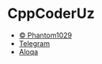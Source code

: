 
<head>
  <script type="module" src="https://unpkg.com/ionicons@5.5.2/dist/ionicons/ionicons.esm.js"></script>
  <script nomodule src="https://unpkg.com/ionicons@5.5.2/dist/ionicons/ionicons.js"></script>
</head>
<body>
<h1>CppCoderUz</h1>
  <ul>
    <li>
      <a href="#">
        <span>&copy</span>
        <span>Phantom1029</span>
      </a>
    </li>
    <li>
      <a href="http://t.me/cpp_coder_uz">
        <span><ion-icon name="paper-plane-outline"></ion-icon></span>
        <span>Telegram</span>
      </a>
    </li>
    <li>
      <a href="#">
        <span><ion-icon name="call-outline"></ion-icon></span>
        <span>Aloqa</span>
      </a>
    </li>
    
    
  </ul>
  
</body>
